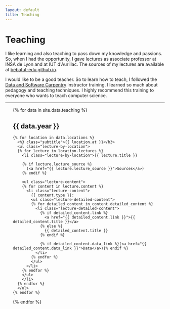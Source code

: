 ```yaml
---
layout: default
title: Teaching
---
```


# Teaching

I like learning and also teaching to pass down my knowledge and passions. So,
when I had the opportunity, I gave lectures as associate professor at INSA de Lyon
and at IUT d'Aurillac. The sources of my lectures are available at 
[bebatut-edu.github.io](http://bebatut-edu.github.io).

I would like to be a good teacher. So to learn how to teach, I followed the 
[Data and Software Carpentry](https://software-carpentry.org/) instructor 
training. I learned so much about pedagogy and teaching techniques. I highly
recommend this training to everyone who wants to teach computer science. 

---

<ul class="lectures">
  {% for data in site.data.teaching %}
    <h2 class="title">{{ data.year }}</h2>

    {% for location in data.locations %}
      <h3 class="subtitle">{{ location.at }}</h3>
      <ul class="lecture-by-location">
      {% for lecture in location.lectures %}
        <li class="lecture-by-location">{{ lecture.title }}

        {% if lecture.lecture_source %} 
          (<a href="{{ lecture.lecture_source }}">Sources</a>)
        {% endif %}
        
        <ul class="lecture-content">
        {% for content in lecture.content %} 
          <li class="lecture-content"> 
            {{ content.type }}:
            <ul class="lecture-detailed-content">
            {% for detailed_content in content.detailed_content %}
              <li class="lecture-detailed-content"> 
                {% if detailed_content.link %}
                  <a href="{{ detailed_content.link }}">{{ detailed_content.title }}</a>
                {% else %}
                  {{ detailed_content.title }}
                {% endif %}

                {% if detailed_content.data_link %}(<a href="{{ detailed_content.data_link }}">Data</a>){% endif %}
              </li>
            {% endfor %}
            </ul>
          </li>
        {% endfor %}
        </ul>
        </li>
      {% endfor %}
      </ul>
    {% endfor %}
  {% endfor %}
</ul> 